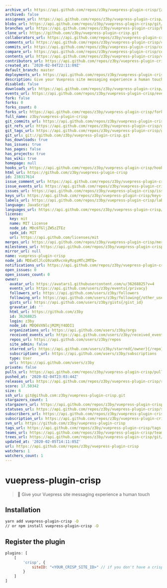 ```yaml
---
archive_url: https://api.github.com/repos/z3by/vuepress-plugin-crisp/{archive_format}{/ref}
archived: false
assignees_url: https://api.github.com/repos/z3by/vuepress-plugin-crisp/assignees{/user}
blobs_url: https://api.github.com/repos/z3by/vuepress-plugin-crisp/git/blobs{/sha}
branches_url: https://api.github.com/repos/z3by/vuepress-plugin-crisp/branches{/branch}
clone_url: https://github.com/z3by/vuepress-plugin-crisp.git
collaborators_url: https://api.github.com/repos/z3by/vuepress-plugin-crisp/collaborators{/collaborator}
comments_url: https://api.github.com/repos/z3by/vuepress-plugin-crisp/comments{/number}
commits_url: https://api.github.com/repos/z3by/vuepress-plugin-crisp/commits{/sha}
compare_url: https://api.github.com/repos/z3by/vuepress-plugin-crisp/compare/{base}...{head}
contents_url: https://api.github.com/repos/z3by/vuepress-plugin-crisp/contents/{+path}
contributors_url: https://api.github.com/repos/z3by/vuepress-plugin-crisp/contributors
created_at: '2020-02-04T22:11:09Z'
default_branch: master
deployments_url: https://api.github.com/repos/z3by/vuepress-plugin-crisp/deployments
description: Give your Vuepress site messaging experience a human touch
disabled: false
downloads_url: https://api.github.com/repos/z3by/vuepress-plugin-crisp/downloads
events_url: https://api.github.com/repos/z3by/vuepress-plugin-crisp/events
fork: false
forks: 0
forks_count: 0
forks_url: https://api.github.com/repos/z3by/vuepress-plugin-crisp/forks
full_name: z3by/vuepress-plugin-crisp
git_commits_url: https://api.github.com/repos/z3by/vuepress-plugin-crisp/git/commits{/sha}
git_refs_url: https://api.github.com/repos/z3by/vuepress-plugin-crisp/git/refs{/sha}
git_tags_url: https://api.github.com/repos/z3by/vuepress-plugin-crisp/git/tags{/sha}
git_url: git://github.com/z3by/vuepress-plugin-crisp.git
has_downloads: true
has_issues: true
has_pages: false
has_projects: true
has_wiki: true
homepage: null
hooks_url: https://api.github.com/repos/z3by/vuepress-plugin-crisp/hooks
html_url: https://github.com/z3by/vuepress-plugin-crisp
id: 238317614
issue_comment_url: https://api.github.com/repos/z3by/vuepress-plugin-crisp/issues/comments{/number}
issue_events_url: https://api.github.com/repos/z3by/vuepress-plugin-crisp/issues/events{/number}
issues_url: https://api.github.com/repos/z3by/vuepress-plugin-crisp/issues{/number}
keys_url: https://api.github.com/repos/z3by/vuepress-plugin-crisp/keys{/key_id}
labels_url: https://api.github.com/repos/z3by/vuepress-plugin-crisp/labels{/name}
language: JavaScript
languages_url: https://api.github.com/repos/z3by/vuepress-plugin-crisp/languages
license:
  key: mit
  name: MIT License
  node_id: MDc6TGljZW5zZTEz
  spdx_id: MIT
  url: https://api.github.com/licenses/mit
merges_url: https://api.github.com/repos/z3by/vuepress-plugin-crisp/merges
milestones_url: https://api.github.com/repos/z3by/vuepress-plugin-crisp/milestones{/number}
mirror_url: null
name: vuepress-plugin-crisp
node_id: MDEwOlJlcG9zaXRvcnkyMzgzMTc2MTQ=
notifications_url: https://api.github.com/repos/z3by/vuepress-plugin-crisp/notifications{?since,all,participating}
open_issues: 0
open_issues_count: 0
owner:
  avatar_url: https://avatars1.githubusercontent.com/u/36268825?v=4
  events_url: https://api.github.com/users/z3by/events{/privacy}
  followers_url: https://api.github.com/users/z3by/followers
  following_url: https://api.github.com/users/z3by/following{/other_user}
  gists_url: https://api.github.com/users/z3by/gists{/gist_id}
  gravatar_id: ''
  html_url: https://github.com/z3by
  id: 36268825
  login: z3by
  node_id: MDQ6VXNlcjM2MjY4ODI1
  organizations_url: https://api.github.com/users/z3by/orgs
  received_events_url: https://api.github.com/users/z3by/received_events
  repos_url: https://api.github.com/users/z3by/repos
  site_admin: false
  starred_url: https://api.github.com/users/z3by/starred{/owner}{/repo}
  subscriptions_url: https://api.github.com/users/z3by/subscriptions
  type: User
  url: https://api.github.com/users/z3by
private: false
pulls_url: https://api.github.com/repos/z3by/vuepress-plugin-crisp/pulls{/number}
pushed_at: '2020-02-04T23:03:44Z'
releases_url: https://api.github.com/repos/z3by/vuepress-plugin-crisp/releases{/id}
score: 17.50342
size: 6
ssh_url: git@github.com:z3by/vuepress-plugin-crisp.git
stargazers_count: 1
stargazers_url: https://api.github.com/repos/z3by/vuepress-plugin-crisp/stargazers
statuses_url: https://api.github.com/repos/z3by/vuepress-plugin-crisp/statuses/{sha}
subscribers_url: https://api.github.com/repos/z3by/vuepress-plugin-crisp/subscribers
subscription_url: https://api.github.com/repos/z3by/vuepress-plugin-crisp/subscription
svn_url: https://github.com/z3by/vuepress-plugin-crisp
tags_url: https://api.github.com/repos/z3by/vuepress-plugin-crisp/tags
teams_url: https://api.github.com/repos/z3by/vuepress-plugin-crisp/teams
trees_url: https://api.github.com/repos/z3by/vuepress-plugin-crisp/git/trees{/sha}
updated_at: '2020-02-05T14:11:05Z'
url: https://api.github.com/repos/z3by/vuepress-plugin-crisp
watchers: 1
watchers_count: 1
---
```


# vuepress-plugin-crisp

> 💬 Give your Vuepress site messaging experience a human touch

## Installation

```bash
yarn add vuepress-plugin-crisp -D
// or npm install vuepress-plugin-crisp -D
```

## Register the plugin

```js
plugins: [
    [
        'crisp', {
            siteID: "<YOUR_CRISP_SITE_ID>" // if you don't have a crisp account go to <https://crisp.chat/en/> and create an account then get the website ID and put it here.
        }
    ]
]
```
